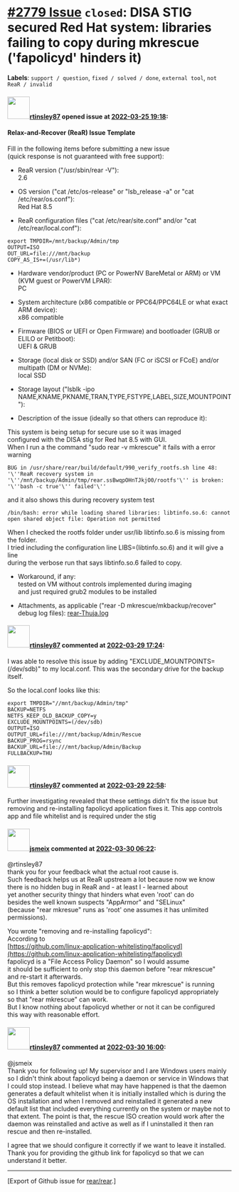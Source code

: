 [\#2779 Issue](https://github.com/rear/rear/issues/2779) `closed`: DISA STIG secured Red Hat system: libraries failing to copy during mkrescue ('fapolicyd' hinders it)
=======================================================================================================================================================================

**Labels**: `support / question`, `fixed / solved / done`,
`external tool`, `not ReaR / invalid`

#### <img src="https://avatars.githubusercontent.com/u/102384782?u=fcbf3eed1b9aa76346fdfa1fddfc03bd42430dac&v=4" width="50">[rtinsley87](https://github.com/rtinsley87) opened issue at [2022-03-25 19:18](https://github.com/rear/rear/issues/2779):

#### Relax-and-Recover (ReaR) Issue Template

Fill in the following items before submitting a new issue  
(quick response is not guaranteed with free support):

-   ReaR version ("/usr/sbin/rear -V"):  
    2.6

-   OS version ("cat /etc/os-release" or "lsb\_release -a" or "cat
    /etc/rear/os.conf"):  
    Red Hat 8.5

-   ReaR configuration files ("cat /etc/rear/site.conf" and/or "cat
    /etc/rear/local.conf"):

<!-- -->

    export TMPDIR=/mnt/backup/Admin/tmp
    OUTPUT=ISO
    OUT_URL=file:///mnt/backup
    COPY_AS_IS+=(/usr/lib*)

-   Hardware vendor/product (PC or PowerNV BareMetal or ARM) or VM (KVM
    guest or PowerVM LPAR):  
    PC

-   System architecture (x86 compatible or PPC64/PPC64LE or what exact
    ARM device):  
    x86 compatible

-   Firmware (BIOS or UEFI or Open Firmware) and bootloader (GRUB or
    ELILO or Petitboot):  
    UEFI & GRUB

-   Storage (local disk or SSD) and/or SAN (FC or iSCSI or FCoE) and/or
    multipath (DM or NVMe):  
    local SSD

-   Storage layout ("lsblk -ipo
    NAME,KNAME,PKNAME,TRAN,TYPE,FSTYPE,LABEL,SIZE,MOUNTPOINT"):

-   Description of the issue (ideally so that others can reproduce it):

This system is being setup for secure use so it was imaged  
configured with the DISA stig for Red hat 8.5 with GUI.  
When I run a the command "sudo rear -v mkrescue" it fails with a error
warning

    BUG in /usr/share/rear/build/default/990_verify_rootfs.sh line 48:
    '\''ReaR recovery system in '\''/mnt/backup/Admin/tmp/rear.ssBwqpOHnTJkjO0/rootfs'\'' is broken: '\''bash -c true'\'' failed'\''

and it also shows this during recovery system test

    /bin/bash: error while loading shared libraries: libtinfo.so.6: cannot open shared object file: Operation not permitted

When I checked the rootfs folder under usr/lib libtinfo.so.6 is missing
from the folder.  
I tried including the configuration line LIBS=(libtinfo.so.6) and it
will give a line  
during the verbose run that says libtinfo.so.6 failed to copy.

-   Workaround, if any:  
    tested on VM without controls implemented during imaging  
    and just required grub2 modules to be installed

-   Attachments, as applicable ("rear -D mkrescue/mkbackup/recover"
    debug log files):
    [rear-Thuja.log](https://github.com/rear/rear/files/8353241/rear-Thuja.log)

#### <img src="https://avatars.githubusercontent.com/u/102384782?u=fcbf3eed1b9aa76346fdfa1fddfc03bd42430dac&v=4" width="50">[rtinsley87](https://github.com/rtinsley87) commented at [2022-03-29 17:24](https://github.com/rear/rear/issues/2779#issuecomment-1082164660):

I was able to resolve this issue by adding
"EXCLUDE\_MOUNTPOINTS=(/dev/sdb)" to my local.conf. This was the
secondary drive for the backup itself.

So the local.conf looks like this:

    export TMPDIR="//mnt/backup/Admin/tmp"
    BACKUP=NETFS
    NETFS_KEEP_OLD_BACKUP_COPY=y
    EXCLUDE_MOUNTPOINTS=(/dev/sdb)
    OUTPUT=ISO
    OUTPUT_URL=file:///mnt/backup/Admin/Rescue
    BACKUP_PROG=rsync
    BACKUP_URL=file:///mnt/backup/Admin/Backup
    FULLBACKUP=THU

#### <img src="https://avatars.githubusercontent.com/u/102384782?u=fcbf3eed1b9aa76346fdfa1fddfc03bd42430dac&v=4" width="50">[rtinsley87](https://github.com/rtinsley87) commented at [2022-03-29 22:58](https://github.com/rear/rear/issues/2779#issuecomment-1082449384):

Further investigating revealed that these settings didn't fix the issue
but removing and re-installing fapolicyd application fixes it. This app
controls app and file whitelist and is required under the stig

#### <img src="https://avatars.githubusercontent.com/u/1788608?u=925fc54e2ce01551392622446ece427f51e2f0ce&v=4" width="50">[jsmeix](https://github.com/jsmeix) commented at [2022-03-30 06:22](https://github.com/rear/rear/issues/2779#issuecomment-1082669726):

@rtinsley87  
thank you for your feedback what the actual root cause is.  
Such feedback helps us at ReaR upstream a lot because now we know  
there is no hidden bug in ReaR and - at least I - learned about  
yet another security thingy that hinders what even 'root' can do  
besides the well known suspects "AppArmor" and "SELinux"  
(because "rear mkresue" runs as 'root' one assumes it has unlimited
permissions).

You wrote "removing and re-installing fapolicyd":  
According to  
[https://github.com/linux-application-whitelisting/fapolicyd](https://github.com/linux-application-whitelisting/fapolicyd)  
fapolicyd is a "File Access Policy Daemon" so I would assume  
it should be sufficient to only stop this daemon before "rear
mkrescue"  
and re-start it afterwards.  
But this removes fapolicyd protection while "rear mkrescue" is running  
so I think a better solution would be to configure fapolicyd
appropriately  
so that "rear mkrescue" can work.  
But I know nothing about fapolicyd whether or not it can be configured  
this way with reasonable effort.

#### <img src="https://avatars.githubusercontent.com/u/102384782?u=fcbf3eed1b9aa76346fdfa1fddfc03bd42430dac&v=4" width="50">[rtinsley87](https://github.com/rtinsley87) commented at [2022-03-30 16:00](https://github.com/rear/rear/issues/2779#issuecomment-1083326806):

@jsmeix  
Thank you for following up! My supervisor and I are Windows users mainly
so I didn't think about fapolicyd being a daemon or service in Windows
that I could stop instead. I believe what may have happened is that the
daemon generates a default whitelist when it is initially installed
which is during the OS installation and when I removed and reinstalled
it generated a new default list that included everything currently on
the system or maybe not to that extent. The point is that, the rescue
ISO creation would work after the daemon was reinstalled and active as
well as if I uninstalled it then ran rescue and then re-installed.

I agree that we should configure it correctly if we want to leave it
installed. Thank you for providing the github link for fapolicyd so that
we can understand it better.

------------------------------------------------------------------------

\[Export of Github issue for
[rear/rear](https://github.com/rear/rear).\]
